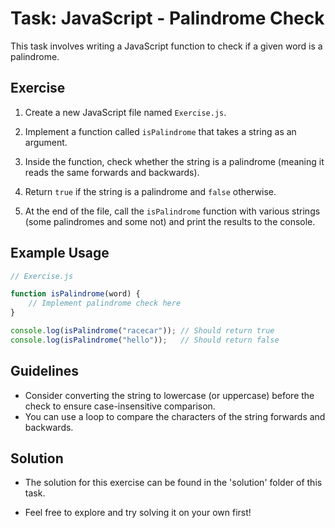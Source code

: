 # Task: JavaScript - Palindrome Check

This task involves writing a JavaScript function to check if a given word is a palindrome.

## Exercise

1. Create a new JavaScript file named `Exercise.js`.

2. Implement a function called `isPalindrome` that takes a string as an argument.

3. Inside the function, check whether the string is a palindrome (meaning it reads the same forwards and backwards).

4. Return `true` if the string is a palindrome and `false` otherwise.

5. At the end of the file, call the `isPalindrome` function with various strings (some palindromes and some not) and print the results to the console.

## Example Usage

```javascript
// Exercise.js

function isPalindrome(word) {
    // Implement palindrome check here
}

console.log(isPalindrome("racecar")); // Should return true
console.log(isPalindrome("hello"));   // Should return false
```

## Guidelines

- Consider converting the string to lowercase (or uppercase) before the check to ensure case-insensitive comparison.
- You can use a loop to compare the characters of the string forwards and backwards.

## Solution
- The solution for this exercise can be found in the 'solution' folder of this task.

- Feel free to explore and try solving it on your own first!